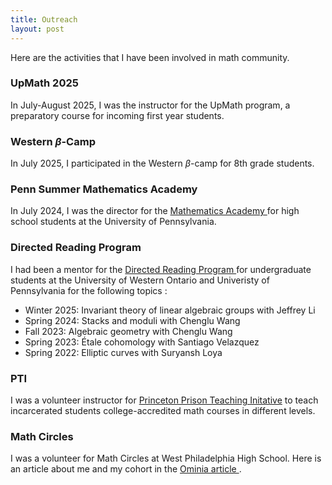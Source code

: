 ```yaml
---
title: Outreach
layout: post
---
```


Here are the activities that I have been involved in math community.

### UpMath 2025

In July-August 2025, I was the instructor for the UpMath program, a preparatory course for incoming first year students.

### Western $\beta$-Camp

In July 2025, I participated in the Western $\beta$-camp for 8th grade students.

### Penn Summer Mathematics Academy

In July 2024, I was the director for the <a href = "https://hs.sas.upenn.edu/summer-programs/academies/mathematics"> Mathematics Academy </a> for high school students at the University of Pennsylvania.

### Directed Reading Program

I had been a mentor for the <a href = "https://web.sas.upenn.edu/math-drp/"> Directed Reading Program </a> for undergraduate students at the University of Western Ontario and Univeristy of Pennsylvania for the following topics :

* Winter 2025: Invariant theory of linear algebraic groups with Jeffrey Li
* Spring 2024: Stacks and moduli with Chenglu Wang
* Fall 2023: Algebraic geometry with Chenglu Wang 
* Spring 2023: Étale cohomology with Santiago Velazquez 
* Spring 2022: Elliptic curves with Suryansh Loya 

### PTI
I was a volunteer instructor for <a href = "https://dof.princeton.edu/faculty-retiree-handbook/teaching-opportunities/prison-teaching-initiative">Princeton Prison Teaching Initative</a> to teach incarcerated students college-accredited math courses in different levels.  


### Math Circles

I was a volunteer for Math Circles at West Philadelphia High School. Here is an article about me and my cohort in the <a href= "https://omnia.sas.upenn.edu/story/getting-creative-to-communicate-science">Ominia article </a>.






